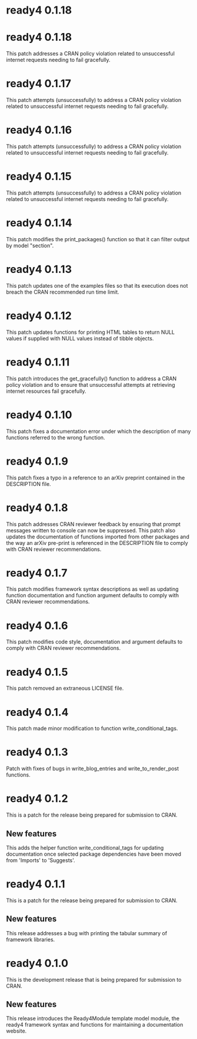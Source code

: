 # ready4 0.1.18

# ready4 0.1.18
This patch addresses a CRAN policy violation related to unsuccessful internet requests needing to fail gracefully. 

# ready4 0.1.17
This patch attempts (unsuccessfully) to address a CRAN policy violation related to unsuccessful internet requests needing to fail gracefully. 

# ready4 0.1.16
This patch attempts (unsuccessfully) to address a CRAN policy violation related to unsuccessful internet requests needing to fail gracefully. 

# ready4 0.1.15
This patch attempts (unsuccessfully) to address a CRAN policy violation related to unsuccessful internet requests needing to fail gracefully. 

# ready4 0.1.14
This patch modifies the print_packages() function so that it can filter output by model "section".

# ready4 0.1.13
This patch updates one of the examples files so that its execution does not breach the CRAN recommended run time limit.

# ready4 0.1.12
This patch updates functions for printing HTML tables to return NULL values if supplied with NULL values instead of tibble objects.

# ready4 0.1.11
This patch introduces the get_gracefully() function to address a CRAN policy violation and to ensure that unsuccessful attempts at retrieving internet resources fail gracefully.

# ready4 0.1.10
This patch fixes a documentation error under which the description of many functions referred to the wrong function.

# ready4 0.1.9
This patch fixes a typo in a reference to an arXiv preprint contained in the DESCRIPTION file.

# ready4 0.1.8
This patch addresses CRAN reviewer feedback by ensuring that prompt messages written to console can now be suppressed. This patch also updates the documentation of functions imported from other packages and the way an arXiv pre-print is referenced in the DESCRIPTION file to comply with CRAN reviewer recommendations.

# ready4 0.1.7
This patch modifies framework syntax descriptions as well as updating function documentation and function argument defaults to comply with CRAN reviewer recommendations.

# ready4 0.1.6
This patch modifies code style, documentation and argument defaults to comply with CRAN reviewer recommendations.

# ready4 0.1.5
This patch removed an extraneous LICENSE file.

# ready4 0.1.4
This patch made minor modification to function write_conditional_tags.

# ready4 0.1.3

Patch with fixes of bugs in write_blog_entries and write_to_render_post functions.

# ready4 0.1.2

This is a patch for the release being prepared for submission to CRAN.

## New features

This adds the helper function write_conditional_tags for updating documentation once selected package dependencies have been moved from 'Imports' to 'Suggests'.

# ready4 0.1.1
This is a patch for the release being prepared for submission to CRAN.

## New features

This release addresses a bug with printing the tabular summary of framework libraries.

# ready4 0.1.0

This is the development release that is being prepared for submission to CRAN.

## New features

This release introduces the Ready4Module template model module, the ready4 framework syntax and functions for maintaining a documentation website.

